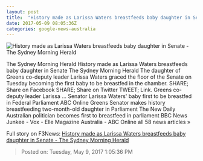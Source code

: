 ```yaml
---
layout: post
title:  "History made as Larissa Waters breastfeeds baby daughter in Senate - The Sydney Morning Herald"
date: 2017-05-09 08:05:36Z
categories: google-news-australia
---
```


![History made as Larissa Waters breastfeeds baby daughter in Senate - The Sydney Morning Herald](http://www.smh.com.au/content/dam/images/g/w/0/x/s/f/image.related.articleLeadwide.620x349.gw0xw9.png/1494376712461.jpg)

The Sydney Morning Herald History made as Larissa Waters breastfeeds baby daughter in Senate The Sydney Morning Herald The daughter of Greens co-deputy leader Larissa Waters graced the floor of the Senate on Tuesday becoming the first baby to be breastfed in the chamber. SHARE; Share on Facebook SHARE; Share on Twitter TWEET; Link. Greens co-deputy leader Larissa ... Senator Larissa Waters' baby first to be breastfed in Federal Parliament ABC Online Greens Senator makes history breastfeeding two-month-old daughter in Parliament The New Daily Australian politician becomes first to breastfeed in parliament BBC News Junkee - Vox - Elle Magazine Australia - ABC Online all 58 news articles »


Full story on F3News: [History made as Larissa Waters breastfeeds baby daughter in Senate - The Sydney Morning Herald](http://www.f3nws.com/n/bFeFd)

> Posted on: Tuesday, May 9, 2017 1:05:36 PM
